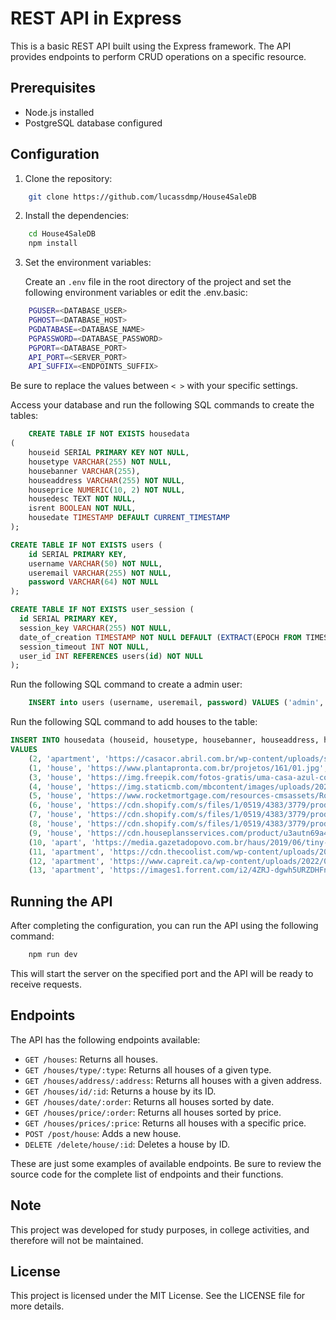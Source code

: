 # REST API in Express

This is a basic REST API built using the Express framework. The API provides endpoints to perform CRUD operations on a specific resource.

## Prerequisites

- Node.js installed
- PostgreSQL database configured

## Configuration

1. Clone the repository:
```bash
    git clone https://github.com/lucassdmp/House4SaleDB
```

2. Install the dependencies: 
```bash
    cd House4SaleDB
    npm install
```	


3. Set the environment variables:

    Create an `.env` file in the root directory of the project and set the following environment variables or edit the .env.basic:

```bash
    PGUSER=<DATABASE_USER>
    PGHOST=<DATABASE_HOST>
    PGDATABASE=<DATABASE_NAME>
    PGPASSWORD=<DATABASE_PASSWORD>
    PGPORT=<DATABASE_PORT>
    API_PORT=<SERVER_PORT>
    API_SUFFIX=<ENDPOINTS_SUFFIX>
```

Be sure to replace the values between `< >` with your specific settings.

Access your database and run the following SQL commands to create the tables:

```sql
    CREATE TABLE IF NOT EXISTS housedata
(
    houseid SERIAL PRIMARY KEY NOT NULL,
    housetype VARCHAR(255) NOT NULL,
    housebanner VARCHAR(255),
    houseaddress VARCHAR(255) NOT NULL,
    houseprice NUMERIC(10, 2) NOT NULL,
    housedesc TEXT NOT NULL,
    isrent BOOLEAN NOT NULL,
    housedate TIMESTAMP DEFAULT CURRENT_TIMESTAMP
);

CREATE TABLE IF NOT EXISTS users (
    id SERIAL PRIMARY KEY,
    username VARCHAR(50) NOT NULL,
    useremail VARCHAR(255) NOT NULL,
    password VARCHAR(64) NOT NULL
);

CREATE TABLE IF NOT EXISTS user_session (
  id SERIAL PRIMARY KEY,
  session_key VARCHAR(255) NOT NULL,
  date_of_creation TIMESTAMP NOT NULL DEFAULT (EXTRACT(EPOCH FROM TIMESTAMPCURRENT_TIMESTAMP)),
  session_timeout INT NOT NULL,
  user_id INT REFERENCES users(id) NOT NULL
);
```
Run the following SQL command to create a admin user:

```sql
    INSERT into users (username, useremail, password) VALUES ('admin', 'admin@admin.com', 'admin');
```

Run the following SQL command to add houses to the table:
```sql
INSERT INTO housedata (houseid, housetype, housebanner, houseaddress, houseprice, housedesc, isrent, housedate)
VALUES
    (2, 'apartment', 'https://casacor.abril.com.br/wp-content/uploads/sites/7/2022/01/Casa-Liu-Raiz-Arquitetura-Foto-Leonardo-Giantomasi-2.jpg?quality=90&strip=info', '789 Rua Vila Matoso', 2200.00, 'Apresento-lhe uma encantadora casa disponível para aluguel por $2200 mensais. Esta residência aconchegante oferece um ambiente confortável e funcional, perfeito para quem busca um lar acolhedor.\n\nAo adentrar na casa, você será recebido por uma espaçosa sala de estar com uma paleta de cores suaves e pisos de madeira que conferem um ambiente convidativo. As janelas amplas permitem a entrada de luz natural, iluminando o espaço.\n\nA cozinha, adjacente à sala de estar, apresenta armários modernos, eletrodomésticos atualizados e uma ilha central, proporcionando praticidade e um espaço ideal para preparar suas refeições favoritas.\n\nA casa conta com três quartos confortáveis, cada um com espaço suficiente para acomodar uma cama e mobília complementar. O quarto principal inclui um banheiro privativo, enquanto os outros dois quartos compartilham um banheiro adicional.\n\nO quintal privativo é um refúgio tranquilo, com um pequeno jardim, espaço para atividades ao ar livre e uma área de estar coberta, perfeita para desfrutar de momentos de relaxamento ou para receber amigos e familiares.\n\nAlém disso, a casa dispõe de uma garagem anexa com espaço para um carro, além de espaço de armazenamento adicional.\n\nLocalizada em um bairro residencial tranquilo, com acesso conveniente a escolas, parques e comércio local, esta casa oferece uma oportunidade de viver confortavelmente por um valor de aluguel acessível. Com seu charme acolhedor e comodidades práticas, esta residência é um local ideal para criar memórias e desfrutar de uma vida tranquila e confortável.', true, '2023-06-24 20:47:13.225914'),
    (1, 'house', 'https://www.plantapronta.com.br/projetos/161/01.jpg', '123 Rua Benedito', 750000.00, 'Apresento-lhe uma esplêndida casa que certamente justifica seu valor de 750.000 dólares. Esta residência única combina elegância contemporânea com um toque de charme clássico, criando uma atmosfera acolhedora e sofisticada.\n\nAo entrar na propriedade, você será recebido por um imponente jardim paisagístico com uma variedade de plantas exuberantes que emolduram a entrada. A fachada impressionante da casa é revestida em pedra natural, proporcionando um aspecto imponente e duradouro.\n\nAo adentrar pela porta principal, você será imediatamente cativado por uma espaçosa sala de estar com pé-direito duplo, inundada de luz natural através de grandes janelas. Os pisos de madeira nobre e o teto com detalhes trabalhados em gesso conferem um ar de sofisticação ao ambiente.\n\nA cozinha gourmet é um verdadeiro deleite para os amantes da culinária, equipada com os mais modernos eletrodomésticos de aço inoxidável, bancadas em mármore e um amplo espaço para armazenamento. Uma ilha central oferece um local perfeito para refeições rápidas ou para receber amigos e familiares.\n\nA suíte principal é um verdadeiro refúgio de tranquilidade, com uma ampla área de dormir, um espaçoso closet e um luxuoso banheiro privativo revestido em mármore. Além disso, a casa conta com mais três quartos bem dimensionados, perfeitos para acomodar sua família e convidados.\n\nOs espaços ao ar livre são igualmente impressionantes. Um pátio coberto oferece um espaço perfeito para desfrutar de refeições ao ar livre ou para relaxar enquanto contempla o jardim. Uma piscina deslumbrante, rodeada por um deck espaçoso, proporciona o cenário ideal para entretenimento e lazer nos dias ensolarados.\n\nAlém de todos esses atributos, a casa possui uma garagem espaçosa para dois carros, sistema de segurança avançado e tecnologia inteligente que permite o controle dos sistemas de iluminação, temperatura e segurança através de um dispositivo móvel.\n\nLocalizada em um bairro desejável, com fácil acesso a serviços, comércio e áreas verdes, esta casa oferece o equilíbrio perfeito entre privacidade, conforto e estilo de vida elegante. Com seus acabamentos requintados e atenção aos detalhes, é uma verdadeira joia imobiliária que certamente vale o valor de 750.000 dólares.', false, '2023-06-24 20:47:13.225914'),
    (3, 'house', 'https://img.freepik.com/fotos-gratis/uma-casa-azul-com-um-telhado-azul-e-um-fundo-do-ceu_1340-25953.jpg', 'rua rua', 21321321.00, 'dsadsauhndsahudhsau sahduhsa uhdsasad uhdsa uhad suhd asuhd sahuda shud sauhd auhduhas', true, '2023-06-24 22:40:20.070266'),
    (4, 'house', 'https://img.staticmb.com/mbcontent/images/uploads/2022/12/Most-Beautiful-House-in-the-World.jpg', '123 Main Street', 1500.00, 'Spacious apartment with great amenities.', true, '2023-06-24 23:06:36.816941'),
    (5, 'house', 'https://www.rocketmortgage.com/resources-cmsassets/RocketMortgage.com/Article_Images/Large_Images/TypesOfHomes/types-of-homes-hero.jpg', '456 Elm Avenue', 250000.00, 'Beautiful house with a large backyard.', false, '2023-06-24 23:06:36.816941'),
    (6, 'house', 'https://cdn.shopify.com/s/files/1/0519/4383/3779/products/07425f8c-6ddb-403c-b9cf-baa89721e13e_1000x.jpg?v=1619726859', '789 Oak Lane', 2000.00, 'Modern condo in a prime location.', true, '2023-06-24 23:06:36.816941'),
    (7, 'house', 'https://cdn.shopify.com/s/files/1/0519/4383/3779/products/ed6d31bc-8f50-493d-8896-3fb6be9d664b.jpg?v=1610042260', '555 Pine Street', 180000.00, 'Cozy townhouse with a small garden.', false, '2023-06-24 23:06:36.816941'),
    (8, 'house', 'https://cdn.shopify.com/s/files/1/0519/4383/3779/products/07425f8c-6ddb-403c-b9cf-baa89721e13e_1000x.jpg?v=1619726859', '777 Maple Drive', 500000.00, 'Luxurious villa with a pool and ocean view.', false, '2023-06-24 23:06:36.816941'),
    (9, 'house', 'https://cdn.houseplansservices.com/product/u3autn69a4eband7oei5e62rai/w1024.jpg?v=2', '321 Cedar Road', 1000.00, 'Compact studio apartment with modern furnishings.', true, '2023-06-24 23:06:36.816941'),
    (10, 'apart', 'https://media.gazetadopovo.com.br/haus/2019/06/tiny-house-nation-haus-1024x683-d5d21fa0.jpg', '222 Elm Street', 300000.00, 'Two-story duplex with separate entrances.', false, '2023-06-24 23:06:36.816941'),
    (11, 'apartment', 'https://cdn.thecoolist.com/wp-content/uploads/2022/01/Types-of-Houses.png', '999 Highrise Avenue', 8000.00, 'Luxury penthouse with panoramic city views.', true, '2023-06-24 23:06:36.816941'),
    (12, 'apartment', 'https://www.capreit.ca/wp-content/uploads/2022/04/2-kol-apartments-ottawa-ON-exterior.jpg', '444 Lakeview Drive', 150000.00, 'Quaint cottage near the lake with a fireplace.', false, '2023-06-24 23:06:36.816941'),
    (13, 'apartment', 'https://images1.forrent.com/i2/4ZRJ-dgwh5URZDHFn-fjwY1VCKpIy35O54rWlNZJPm0/117/image.jpg', '666 Sunset Boulevard', 1000000.00, 'Grand mansion with extensive grounds.', false, '2023-06-24 23:06:36.816941');


```

## Running the API

After completing the configuration, you can run the API using the following command:

```bash
    npm run dev
```


This will start the server on the specified port and the API will be ready to receive requests.

## Endpoints

The API has the following endpoints available:

- `GET /houses`: Returns all houses.
- `GET /houses/type/:type`: Returns all houses of a given type.
- `GET /houses/address/:address`: Returns all houses with a given address.
- `GET /houses/id/:id`: Returns a house by its ID.
- `GET /houses/date/:order`: Returns all houses sorted by date.
- `GET /houses/price/:order`: Returns all houses sorted by price.
- `GET /houses/prices/:price`: Returns all houses with a specific price.
- `POST /post/house`: Adds a new house.
- `DELETE /delete/house/:id`: Deletes a house by ID.

These are just some examples of available endpoints. Be sure to review the source code for the complete list of endpoints and their functions.

## Note

This project was developed for study purposes, in college activities, and therefore will not be maintained.


## License

This project is licensed under the MIT License. See the LICENSE file for more details.
